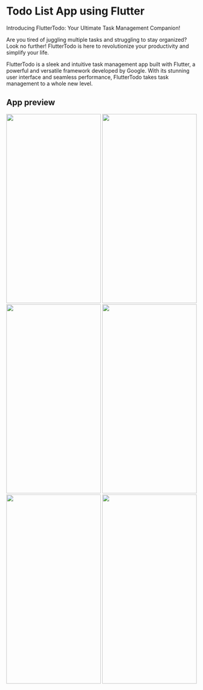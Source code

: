 # Todo List App using Flutter 

Introducing FlutterTodo: Your Ultimate Task Management Companion!

Are you tired of juggling multiple tasks and struggling to stay organized? Look no further! FlutterTodo is here to revolutionize your productivity and simplify your life.

FlutterTodo is a sleek and intuitive task management app built with Flutter, a powerful and versatile framework developed by Google. With its stunning user interface and seamless performance, FlutterTodo takes task management to a whole new level.

## App preview
<img src="https://i.imgur.com/z5m6o5e.jpg" width="250" height="500">  <img src="https://i.imgur.com/9b8NqcC.jpg" width="250" height="500">  <img src="https://i.imgur.com/Il8ZZoJ.jpg" width="250" height="500">
<img src="https://i.imgur.com/pcpEvjY.jpg" width="250" height="500">  <img src="https://i.imgur.com/fnr20qq.jpg" width="250" height="500">  <img src="https://i.imgur.com/VGccXiR.jpg" width="250" height="500">
